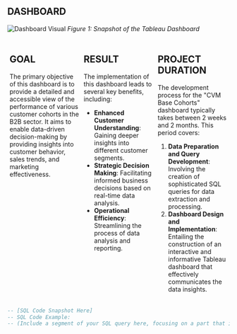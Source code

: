 ## DASHBOARD

![Dashboard Visual](link-to-dashboard-snapshot.jpg)
*Figure 1: Snapshot of the Tableau Dashboard*

<div style="display: flex; justify-content: space-between;">
  <div style="flex: 1; padding: 5px;">
    <h2>GOAL</h2>
    <p>The primary objective of this dashboard is to provide a detailed and accessible view of the performance of various customer cohorts in the B2B sector. It aims to enable data-driven decision-making by providing insights into customer behavior, sales trends, and marketing effectiveness.</p>
  </div>

  <div style="flex: 1; padding: 5px;">
    <h2>RESULT</h2>
    <p>The implementation of this dashboard leads to several key benefits, including:</p>
    <ul>
      <li><strong>Enhanced Customer Understanding</strong>: Gaining deeper insights into different customer segments.</li>
      <li><strong>Strategic Decision Making</strong>: Facilitating informed business decisions based on real-time data analysis.</li>
      <li><strong>Operational Efficiency</strong>: Streamlining the process of data analysis and reporting.</li>
    </ul>
  </div>

  <div style="flex: 1; padding: 5px;">
    <h2>PROJECT DURATION</h2>
    <p>The development process for the "CVM Base Cohorts" dashboard typically takes between 2 weeks and 2 months. This period covers:</p>
    <ol>
      <li><strong>Data Preparation and Query Development</strong>: Involving the creation of sophisticated SQL queries for data extraction and processing.</li>
      <li><strong>Dashboard Design and Implementation</strong>: Entailing the construction of an interactive and informative Tableau dashboard that effectively communicates the data insights.</li>
    </ol>
  </div>
</div>

```sql
-- [SQL Code Snapshot Here]
-- SQL Code Example: 
-- (Include a segment of your SQL query here, focusing on a part that illustrates the complexity and depth of your data manipulation skills. A good section to display might be the CTEs or the final data aggregation part of your query.)
